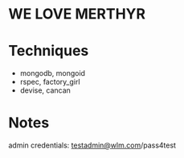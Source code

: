 WE LOVE MERTHYR
===============


Techniques
==========

- mongodb, mongoid
- rspec, factory_girl
- devise, cancan

Notes
=====

admin credentials: testadmin@wlm.com/pass4test
